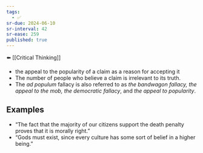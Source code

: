 ```yaml
---
tags:
  - ✅
sr-due: 2024-06-10
sr-interval: 42
sr-ease: 259
published: true
---
```

⬅️ [[Critical Thinking]]

- the appeal to the popularity of a claim as a reason for accepting it
- The number of people who believe a claim is irrelevant to its truth.
- The _ad populum_ fallacy is also referred to as _the bandwagon fallacy, the appeal to the mob, the democratic fallacy_, and _the appeal to popularity_.

## Examples
- “The fact that the majority of our citizens support the death penalty proves that it is morally right.”
- “Gods must exist, since every culture has some sort of belief in a higher being.”